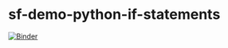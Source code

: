 # sf-demo-python-if-statements
[![Binder](https://mybinder.org/badge_logo.svg)](https://mybinder.org/v2/gh/SF-Demo-notebooks/sf-demo-python-if-statements/HEAD)
